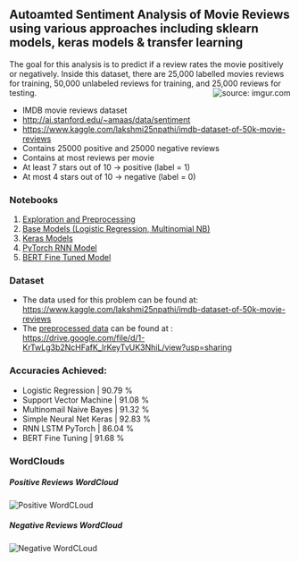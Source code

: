 ## Autoamted Sentiment Analysis of Movie Reviews using various approaches including sklearn models, keras models & transfer learning
The goal for this analysis is to predict if a review rates the movie positively or negatively. Inside this dataset, there are 25,000 labelled movies reviews for training, 50,000 unlabeled reviews for training, and 25,000 reviews for testing.
<a href="https://imgur.com/FfdEBRz"><img src="https://i.imgur.com/FfdEBRzm.png" title="source: imgur.com" align="right"></a>
- IMDB movie reviews dataset
- http://ai.stanford.edu/~amaas/data/sentiment
- https://www.kaggle.com/lakshmi25npathi/imdb-dataset-of-50k-movie-reviews
- Contains 25000 positive and 25000 negative reviews
- Contains at most reviews per movie
- At least 7 stars out of 10 &rarr; positive (label = 1)
- At most 4 stars out of 10 &rarr; negative (label = 0)


### <h3 align = "left">Notebooks</h3>
1. [Exploration and Preprocessing](https://github.com/SuryaPradeepM/Comprehensive-Sentiment-Analysis-of-Movie-Reviews-IMDB-dataset/blob/master/Data_exploration_Preprocess.ipynb)
2. [Base Models (Logistic Regression, Multinomial NB)](https://github.com/SuryaPradeepM/Comprehensive-Sentiment-Analysis-of-Movie-Reviews-IMDB-dataset/blob/master/Base_models_predictions.ipynb)
3. [Keras Models](https://github.com/SuryaPradeepM/Comprehensive-Sentiment-Analysis-of-Movie-Reviews-IMDB-dataset/blob/master/Keras_Models_predictions.ipynb)
4. [PyTorch RNN Model](https://github.com/SuryaPradeepM/Comprehensive-Sentiment-Analysis-of-Movie-Reviews-IMDB-dataset/blob/master/PyTorch_RNN_predictions.ipynb)
5. [BERT Fine Tuned Model](https://github.com/SuryaPradeepM/Comprehensive-Sentiment-Analysis-of-Movie-Reviews-IMDB-dataset/blob/master/Bert_model_predictions.ipynb)


### <h3 align = "left">Dataset </h3>
* The data used for this problem can be found at: https://www.kaggle.com/lakshmi25npathi/imdb-dataset-of-50k-movie-reviews
* The [preprocessed data]() can be found at : https://drive.google.com/file/d/1-KrTwLg3b2NcHFafK_lrKeyTvUK3NhiL/view?usp=sharing


### <h3 align = "left">Accuracies Achieved: </h3>
* Logistic Regression | 90.79 %
* Support Vector Machine | 91.08 %
* Multinomail Naive Bayes | 91.32 %
* Simple Neural Net Keras | 92.83 %
* RNN LSTM PyTorch | 86.04 %
* BERT Fine Tuning | 91.68 %

### <h3 align = "left">WordClouds</h3>
##### Positive Reviews WordCloud
![Positive WordCLoud](https://github.com/SuryaPradeepM/Comprehensive-Sentiment-Analysis-of-Movie-Reviews-IMDB-dataset/blob/master/images/Positive%20Reviews%20WordCloud.png)
##### Negative Reviews WordCloud
![Negative WordCLoud](https://github.com/SuryaPradeepM/Comprehensive-Sentiment-Analysis-of-Movie-Reviews-IMDB-dataset/blob/master/images/Negative%20Reviews%20WordCloud.png)

